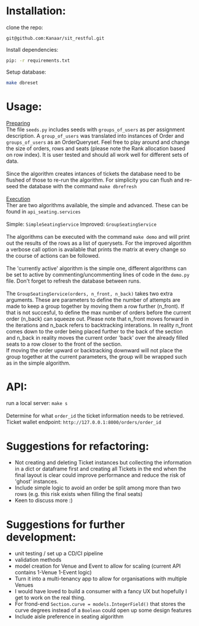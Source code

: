 # Installation:

clone the repo:
```bash
git@github.com:Kanaar/sit_restful.git
```

Install dependencies:
```bash
pip: -r requirements.txt
```

Setup database:
```bash
make dbreset
```

# Usage:

<ins>Preparing</ins><br>
The file `seeds.py` includes seeds with `groups_of_users` as per assignment description. A `group_of_users` was translated into instances of Order and `groups_of_users` as an OrderQueryset. Feel free to play around and change the size of orders, rows and seats (please note the Rank allocation based on row index). It is user tested and should all work well for different sets of data.<br>
<br>
Since the algorithm creates intances of tickets the database need to be flushed of those to re-run the algorithm. For simplicity you can flush and re-seed the database with the command `make dbrefresh`<br>
<br>
<ins>Execution</ins><br>
Ther are two algorithms available, the simple and advanced. These can be found in `api_seating.services`<br>
<br>
Simple: `SimpleSeatingService`
Improved: `GroupSeatingService`<br>
<br>
The algorithms can be executed with the command `make demo` and will print out the results of the rows as
a list of querysets. For the improved algorithm a verbose call option is available that prints the matrix at every change so the course of actions can be followed. <br>
<br>
The 'currently active' algorithm is the simple one, different algorithms can be set to active by commenting/uncommenting lines of code in the `demo.py` file. Don't forget to refresh the database between runs. <br>
<br>
The `GroupSeatingService(orders, n_front, n_back)` takes two extra arguments. These are parameters to define the number of attempts are made to keep a group together by moving them a row further (n_front). If that is not succesful, to define the max number of orders before the current order (n_back) can squeeze out. Please note that n_front moves forward in the iterations and n_back refers to backtracking interations. In reality n_front comes down to the order being placed further to the back of the section and n_back in reality moves the current order 'back' over the already filled seats to a row closer to the front of the section. <br>
If moving the order upward or backtracking downward will not place the group together at the current parameters, the group will be wrapped such as in the simple algorithm.
<br>

# API:

run a local server: `make s` <br>
<br>
Determine for what `order_id` the ticket information needs to be retrieved.<br>
Ticket wallet endpoint: `http://127.0.0.1:8000/orders/order_id`<br>


# Suggestions for refactoring:
- Not creating and deleting Ticket instances but collecting the information in a dict or dataframe first and creating all Tickets in the end when the final layout is clear could improve performance and reduce the risk of 'ghost' instances.
- Include simple logic to avoid an order be split among more than two rows (e.g. this risk exists when filling the final seats)
- Keen to discuss more :)

# Suggestions for further development:
- unit testing / set up a CD/CI pipeline
- validation methods
- model creation for Venue and Event to allow for scaling (current API contains 1-Venue 1-Event logic)
- Turn it into a multi-tenancy app to allow for organisations with multiple Venues
- I would have loved to build a consumer with a fancy UX but hopefully I get to work on the real thing.
- For frond-end `Section.curve = models.IntegerField()` that stores the curve degrees instead of a `Boolean` could open up some design features
- Include aisle preference in seating algorithm
